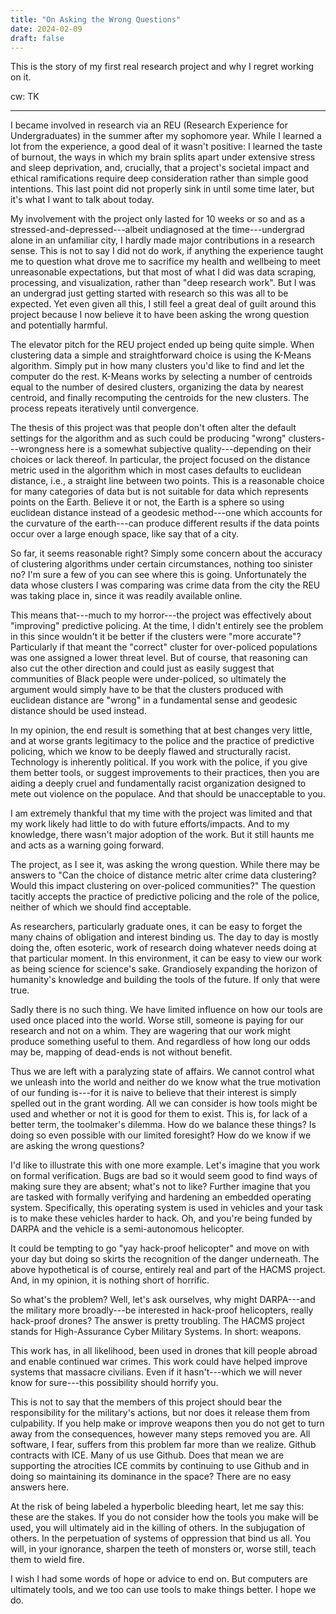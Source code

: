 ```yaml
---
title: "On Asking the Wrong Questions"
date: 2024-02-09
draft: false
---
```


This is the story of my first real research project and why I regret working on
it.

cw: TK
<!-- more -->

---
I became involved in research via an REU (Research Experience for
Undergraduates) in the summer after my sophomore year. While I learned a lot
from the experience, a good deal of it wasn't positive: I learned the taste of
burnout, the ways in which my brain splits apart under extensive stress and
sleep deprivation, and, crucially, that a project's societal impact and ethical
ramifications require deep consideration rather than simple good intentions.
This last point did not properly sink in until some time later, but it's what I
want to talk about today.

My involvement with the project only lasted for 10 weeks or so and as a
stressed-and-depressed---albeit undiagnosed at the time---undergrad alone in an
unfamiliar city, I hardly made major contributions in a research sense. This is
not to say I did not do work, if anything the experience taught me to question
what drove me to sacrifice my health and wellbeing to meet unreasonable
expectations, but that most of what I did was data scraping, processing, and
visualization, rather than "deep research work". But I was an undergrad just
getting started with research so this was all to be expected. Yet even given all
this, I still feel a great deal of guilt around this project because I now
believe it to have been asking the wrong question and potentially harmful.

The elevator pitch for the REU project ended up being quite simple. When
clustering data a simple and straightforward choice is using the K-Means
algorithm. Simply put in how many clusters you'd like to find and let the
computer do the rest. K-Means works by selecting a number of centroids equal to
the number of desired clusters, organizing the data by nearest centroid, and
finally recomputing the centroids for the new clusters. The process repeats
iteratively until convergence.

The thesis of this project was that people don't often alter the default
settings for the algorithm and as such could be producing "wrong"
clusters---wrongness here is a somewhat subjective quality---depending on their
choices or lack thereof. In particular, the project focused on the distance
metric used in the algorithm which in most cases defaults to euclidean distance,
i.e., a straight line between two points. This is a reasonable choice for many
categories of data but is not suitable for data which represents points on the
Earth. Believe it or not, the Earth is a sphere so using euclidean distance
instead of a geodesic method---one which accounts for the curvature of the
earth---can produce different results if the data points occur over a large
enough space, like say that of a city.

So far, it seems reasonable right? Simply some concern about the accuracy of
clustering algorithms under certain circumstances, nothing too sinister no? I'm
sure a few of you can see where this is going. Unfortunately the data whose
clusters I was comparing was crime data from the city the REU was taking place
in, since it was readily available online.

This means that---much to my horror---the project was effectively about
"improving" predictive policing. At the time, I didn't entirely see the problem
in this since wouldn't it be better if the clusters were "more accurate"?
Particularly if that meant the "correct" cluster for over-policed populations
was one assigned a lower threat level. But of course, that reasoning can also
cut the other direction and could just as easily suggest that communities of
Black people were under-policed, so ultimately the argument would simply have to
be that the clusters produced with euclidean distance are "wrong" in a
fundamental sense and geodesic distance should be used instead.

In my opinion, the end result is something that at best changes very little, and
at worse grants legitimacy to the police and the practice of predictive
policing, which we know to be deeply flawed and structurally racist. Technology
is inherently political. If you work with the police, if you give them better
tools, or suggest improvements to their practices, then you are aiding a deeply
cruel and fundamentally racist organization designed to mete out violence on the
populace. And that should be unacceptable to you.

I am extremely thankful that my time with the project was limited and that my
work likely had little to do with future efforts/impacts. And to my knowledge,
there wasn't major adoption of the work. But it still haunts me and acts as a
warning going forward.

The project, as I see it, was asking the wrong question. While there may be
answers to "Can the choice of distance metric alter crime data clustering? Would
this impact clustering on over-policed communities?" The question tacitly
accepts the practice of predictive policing and the role of the police, neither
of which we should find acceptable.

As researchers, particularly graduate ones, it can be easy to forget the many
chains of obligation and interest binding us. The day to day is mostly doing
the, often esoteric, work of research doing whatever needs doing at that
particular moment. In this environment, it can be easy to view our work as being
science for science's sake. Grandiosely expanding the horizon of humanity's
knowledge and building the tools of the future. If only that were true.

Sadly there is no such thing. We have limited influence on how our tools are
used once placed into the world. Worse still, someone is paying for our research
and not on a whim. They are wagering that our work might produce something
useful to them. And regardless of how long our odds may be, mapping of dead-ends
is not without benefit.

Thus we are left with a paralyzing state of affairs. We cannot control what we
unleash into the world and neither do we know what the true motivation of our
funding is---for it is naive to believe that their interest is simply spelled
out in the grant wording. All we can consider is how tools might be used and
whether or not it is good for them to exist. This is, for lack of a better term,
the toolmaker's dilemma. How do we balance these things? Is doing so even
possible with our limited foresight? How do we know if we are asking the wrong
questions?

I'd like to illustrate this with one more example. Let's imagine that you work
on formal verification. Bugs are bad so it would seem good to find ways of
making sure they are absent; what's not to like? Further imagine that you are
tasked with formally verifying and hardening an embedded operating system.
Specifically, this operating system is used in vehicles and your task is to make
these vehicles harder to hack. Oh, and you're being funded by DARPA and the
vehicle is a semi-autonomous helicopter.

It could be tempting to go "yay hack-proof helicopter" and move on with your day
but doing so skirts the recognition of the danger underneath. The above
hypothetical is of course, entirely real and part of the HACMS project. And, in
my opinion, it is nothing short of horrific.

So what's the problem? Well, let's ask ourselves, why might DARPA---and the
military more broadly---be interested in hack-proof helicopters, really
hack-proof drones? The answer is pretty troubling. The HACMS project stands for
High-Assurance Cyber Military Systems. In short: weapons.

This work has, in all likelihood, been used in drones that kill people abroad
and enable continued war crimes. This work could have helped improve systems
that massacre civilians. Even if it hasn't---which we will never know for
sure---this possibility should horrify you.

This is not to say that the members of this project should bear the
responsibility for the military's actions, but nor does it release them from
culpability. If you help make or improve weapons then you do not get to turn
away from the consequences, however many steps removed you are. All software, I
fear, suffers from this problem far more than we realize. Github contracts with
ICE. Many of us use Github. Does that mean we are supporting the atrocities ICE
commits by continuing to use Github and in doing so maintaining its dominance in
the space? There are no easy answers here.

At the risk of being labeled a hyperbolic bleeding heart, let me say this: these
are the stakes. If you do not consider how the tools you make will be used, you
will ultimately aid in the killing of others. In the subjugation of others. In
the perpetuation of systems of oppression that bind us all. You will, in your
ignorance, sharpen the teeth of monsters or, worse still, teach them to wield
fire.

I wish I had some words of hope or advice to end on. But computers are
ultimately tools, and we too can use tools to make things better. I hope we do.
